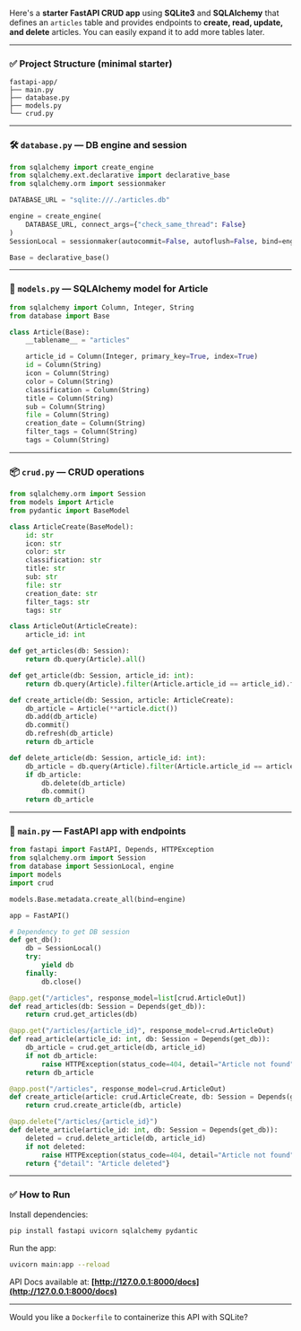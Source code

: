 Here's a **starter FastAPI CRUD app** using **SQLite3** and **SQLAlchemy** that defines an `articles` table and provides endpoints to **create, read, update, and delete** articles. You can easily expand it to add more tables later.

---

### ✅ Project Structure (minimal starter)

```
fastapi-app/
├── main.py
├── database.py
├── models.py
└── crud.py
```

---

### 🛠 `database.py` — DB engine and session

```python
from sqlalchemy import create_engine
from sqlalchemy.ext.declarative import declarative_base
from sqlalchemy.orm import sessionmaker

DATABASE_URL = "sqlite:///./articles.db"

engine = create_engine(
    DATABASE_URL, connect_args={"check_same_thread": False}
)
SessionLocal = sessionmaker(autocommit=False, autoflush=False, bind=engine)

Base = declarative_base()
```

---

### 🧱 `models.py` — SQLAlchemy model for Article

```python
from sqlalchemy import Column, Integer, String
from database import Base

class Article(Base):
    __tablename__ = "articles"

    article_id = Column(Integer, primary_key=True, index=True)
    id = Column(String)
    icon = Column(String)
    color = Column(String)
    classification = Column(String)
    title = Column(String)
    sub = Column(String)
    file = Column(String)
    creation_date = Column(String)
    filter_tags = Column(String)
    tags = Column(String)
```

---

### 📦 `crud.py` — CRUD operations

```python
from sqlalchemy.orm import Session
from models import Article
from pydantic import BaseModel

class ArticleCreate(BaseModel):
    id: str
    icon: str
    color: str
    classification: str
    title: str
    sub: str
    file: str
    creation_date: str
    filter_tags: str
    tags: str

class ArticleOut(ArticleCreate):
    article_id: int

def get_articles(db: Session):
    return db.query(Article).all()

def get_article(db: Session, article_id: int):
    return db.query(Article).filter(Article.article_id == article_id).first()

def create_article(db: Session, article: ArticleCreate):
    db_article = Article(**article.dict())
    db.add(db_article)
    db.commit()
    db.refresh(db_article)
    return db_article

def delete_article(db: Session, article_id: int):
    db_article = db.query(Article).filter(Article.article_id == article_id).first()
    if db_article:
        db.delete(db_article)
        db.commit()
    return db_article
```

---

### 🚀 `main.py` — FastAPI app with endpoints

```python
from fastapi import FastAPI, Depends, HTTPException
from sqlalchemy.orm import Session
from database import SessionLocal, engine
import models
import crud

models.Base.metadata.create_all(bind=engine)

app = FastAPI()

# Dependency to get DB session
def get_db():
    db = SessionLocal()
    try:
        yield db
    finally:
        db.close()

@app.get("/articles", response_model=list[crud.ArticleOut])
def read_articles(db: Session = Depends(get_db)):
    return crud.get_articles(db)

@app.get("/articles/{article_id}", response_model=crud.ArticleOut)
def read_article(article_id: int, db: Session = Depends(get_db)):
    db_article = crud.get_article(db, article_id)
    if not db_article:
        raise HTTPException(status_code=404, detail="Article not found")
    return db_article

@app.post("/articles", response_model=crud.ArticleOut)
def create_article(article: crud.ArticleCreate, db: Session = Depends(get_db)):
    return crud.create_article(db, article)

@app.delete("/articles/{article_id}")
def delete_article(article_id: int, db: Session = Depends(get_db)):
    deleted = crud.delete_article(db, article_id)
    if not deleted:
        raise HTTPException(status_code=404, detail="Article not found")
    return {"detail": "Article deleted"}
```

---

### ✅ How to Run

Install dependencies:

```bash
pip install fastapi uvicorn sqlalchemy pydantic
```

Run the app:

```bash
uvicorn main:app --reload
```

API Docs available at:
**[http://127.0.0.1:8000/docs](http://127.0.0.1:8000/docs)**

---

Would you like a `Dockerfile` to containerize this API with SQLite?
